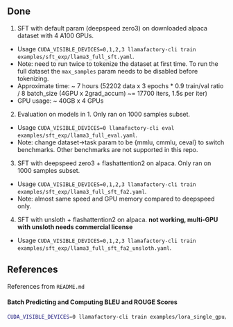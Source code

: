 ## Done

1. SFT with default param (deepspeed zero3) on downloaded alpaca dataset with 4 A100 GPUs. 
- Usage `CUDA_VISIBLE_DEVICES=0,1,2,3 llamafactory-cli train examples/sft_exp/llama3_full_sft.yaml`.
- Note: need to run twice to tokenize the dataset at first time. To run the full dataset the `max_samples` param needs to be disabled before tokenizing.
- Approximate time: ~ 7 hours (52202 data x 3 epochs * 0.9 train/val ratio / 8 batch_size (4GPU x 2grad_accum) ~= 17700 iters, 1.5s per iter)
- GPU usage: ~ 40GB x 4 GPUs

2. Evaluation on models in 1. Only ran on 1000 samples subset.
- Usage `CUDA_VISIBLE_DEVICES=0 llamafactory-cli eval examples/sft_exp/llama3_full_eval.yaml`.
- Note: change dataset->task param to be {mmlu, cmmlu, ceval} to switch benchmarks. Other benchmarks are not supported in this repo.

3. SFT with deepspeed zero3 + flashattention2 on alpaca. Only ran on 1000 samples subset.
- Usage `CUDA_VISIBLE_DEVICES=0,1,2,3 llamafactory-cli train examples/sft_exp/llama3_full_sft_fa2.yaml`.
- Note: almost same speed and GPU memory compared to deepspeed only.

4. SFT with unsloth + flashattention2 on alpaca. **not working, multi-GPU with unsloth needs commercial license**
- Usage `CUDA_VISIBLE_DEVICES=0,1,2,3 llamafactory-cli train examples/sft_exp/llama3_full_sft_fa2_unsloth.yaml`.

## References
References from `README.md`

#### Batch Predicting and Computing BLEU and ROUGE Scores

```bash
CUDA_VISIBLE_DEVICES=0 llamafactory-cli train examples/lora_single_gpu/llama3_lora_predict.yaml
```